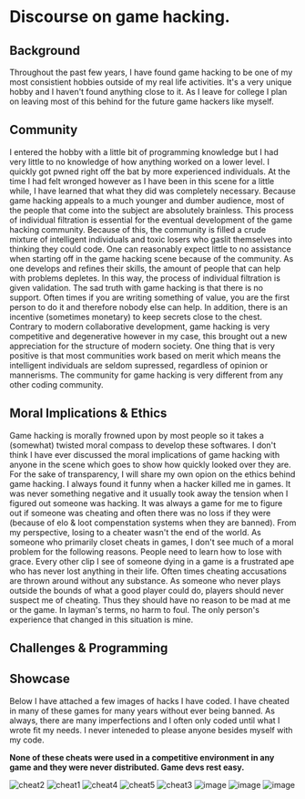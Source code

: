 # Discourse on game hacking.

## Background

Throughout the past few years, I have found game hacking to be one of my most consistient hobbies outside of my real life activities. It's a very unique hobby and I haven't found anything close to it. As I leave for college I plan on leaving most of this behind for the future game hackers like myself.

## Community

I entered the hobby with a little bit of programming knowledge but I had very little to no knowledge of how anything worked on a lower level. I quickly got pwned right off the bat by more experienced individuals. At the time I had felt wronged however as I have been in this scene for a little while, I have learned that what they did was completely necessary. Because game hacking appeals to a much younger and dumber audience, most of the people that come into the subject are absolutely brainless. This process of individual filtration is essential for the eventual development of the game hacking community. Because of this, the community is filled a crude mixture of intelligent individuals and toxic losers who gaslit themselves into thinking they could code. One can reasonably expect little to no assistance when starting off in the game hacking scene because of the community. As one develops and refines their skills, the amount of people that can help with problems depletes. In this way, the process of individual filtration is given validation. The sad truth with game hacking is that there is no support. Often times if you are writing something of value, you are the first person to do it and therefore nobody else can help. In addition, there is an incentive (sometimes monetary) to keep secrets close to the chest. Contrary to modern collaborative development, game hacking is very competitive and degenerative however in my case, this brought out a new appreciation for the structure of modern society. One thing that is very positive is that most communities work based on merit which means the intelligent individuals are seldom supressed, regardless of opinion or mannerisms. The community for game hacking is very different from any other coding community.

## Moral Implications & Ethics

Game hacking is morally frowned upon by most people so it takes a (somewhat) twisted moral compass to develop these softwares. I don't think I have ever discussed the moral implications of game hacking with anyone in the scene which goes to show how quickly looked over they are. For the sake of transparency, I will share my own opion on the ethics behind game hacking. I always found it funny when a hacker killed me in games. It was never something negative and it usually took away the tension when I figured out someone was hacking. It was always a game for me to figure out if someone was cheating and often there was no loss if they were (because of elo & loot compenstation systems when they are banned). From my perspective, losing to a cheater wasn't the end of the world. As someone who primarily closet cheats in games, I don't see much of a moral problem for the following reasons. People need to learn how to lose with grace. Every other clip I see of someone dying in a game is a frustrated ape who has never lost anything in their life. Often times cheating accusations are thrown around without any substance. As someone who never plays outside the bounds of what a good player could do, players should never suspect me of cheating. Thus they should have no reason to be mad at me or the game. In layman's terms, no harm to foul. The only person's experience that changed in this situation is mine.

## Challenges & Programming



## Showcase

Below I have attached a few images of hacks I have coded. I have cheated in many of these games for many years without ever being banned. As always, there are many imperfections and I often only coded until what I wrote fit my needs. I never inteneded to please anyone besides myself with my code. 

**None of these cheats were used in a competitive environment in any game and they were never distributed. Game devs rest easy.**



![cheat2](https://user-images.githubusercontent.com/88007716/231962239-45f1846f-c489-4b9e-a441-58210710624e.png)
![cheat1](https://user-images.githubusercontent.com/88007716/231962240-a201e2e4-af49-4e82-9653-4d587a3dc9f5.png)
![cheat4](https://user-images.githubusercontent.com/88007716/231962241-e6b3312f-86b1-4530-91c5-9a2be89fc9ee.png)
![cheat5](https://user-images.githubusercontent.com/88007716/231962242-a72636bb-73f1-4175-b2fb-ef1ea58c2afa.png)
![cheat3](https://user-images.githubusercontent.com/88007716/231962243-77ab7685-019b-4247-a14a-de1d37dfaac4.png)
![image](https://user-images.githubusercontent.com/88007716/231962298-8b115dff-d0b9-45d9-98e7-76ac1164e21f.png)
![image](https://user-images.githubusercontent.com/88007716/231963043-dd94bba7-8220-47a7-a343-fe1fb451e063.png)
![image](https://user-images.githubusercontent.com/88007716/231963104-bb28a4d9-0796-452d-b2cf-dcf4a78f7761.png)
